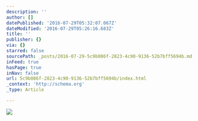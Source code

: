 ```yaml
---
description: ''
author: []
datePublished: '2016-07-29T05:32:07.067Z'
dateModified: '2016-07-29T05:26:16.683Z'
title: ''
publisher: {}
via: {}
starred: false
sourcePath: _posts/2016-07-29-5c9b086f-2823-4c90-9136-52b7bff5694b.md
inFeed: true
hasPage: true
inNav: false
url: 5c9b086f-2823-4c90-9136-52b7bff5694b/index.html
_context: 'http://schema.org'
_type: Article

---
```

![](https://the-grid-user-content.s3-us-west-2.amazonaws.com/ffee5b6e-9526-4435-9fa1-0b77df70fe85.jpg)